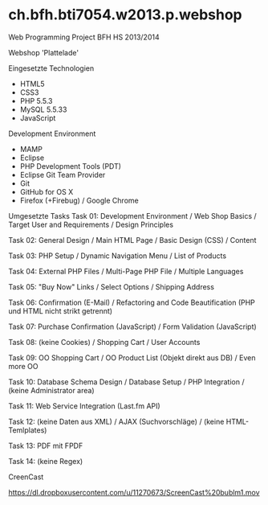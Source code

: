 ch.bfh.bti7054.w2013.p.webshop
==============================

Web Programming Project BFH HS 2013/2014

Webshop 'Plattelade'

Eingesetzte Technologien
 - HTML5
 - CSS3
 - PHP 5.5.3
 - MySQL 5.5.33
 - JavaScript

Development Environment
- MAMP
- Eclipse
- PHP Development Tools (PDT)
- Eclipse Git Team Provider
- Git
- GitHub for OS X
- Firefox (+Firebug) / Google Chrome

Umgesetzte Tasks
Task 01: Development Environment / Web Shop Basics / Target User and Requirements / Design Principles

Task 02: General Design / Main HTML Page / Basic Design (CSS) / Content

Task 03: PHP Setup / Dynamic Navigation Menu / List of Products

Task 04: External PHP Files / Multi-Page PHP File / Multiple Languages

Task 05: "Buy Now" Links / Select Options / Shipping Address

Task 06: Confirmation (E-Mail) / Refactoring and Code Beautification (PHP und HTML nicht strikt getrennt)

Task 07: Purchase Confirmation (JavaScript) / Form Validation (JavaScript)

Task 08: (keine Cookies) / Shopping Cart / User Accounts

Task 09: OO Shopping Cart / OO Product List (Objekt direkt aus DB) / Even more OO

Task 10: Database Schema Design / Database Setup / PHP Integration / (keine Administrator area)

Task 11: Web Service Integration (Last.fm API)

Task 12: (keine Daten aus XML) / AJAX (Suchvorschläge) / (keine HTML-Temlplates)

Task 13: PDF mit FPDF

Task 14: (keine Regex)

CreenCast

https://dl.dropboxusercontent.com/u/11270673/ScreenCast%20bublm1.mov
